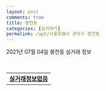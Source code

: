 ```yaml
---
layout: post
comments: true
title: 봉천동
categories: [실거래가]
permalink: /apt/서울특별시 관악구 봉천동
---
```


2021년 07월 04일 봉천동 실거래 정보

<script type="text/javascript">
  google.charts.load('current', {'packages':['corechart']});
  google.charts.setOnLoadCallback(drawChart);

  function drawChart() {
    var data = google.visualization.arrayToDataTable([['거래일', '매매', '전월세', '전매'], ['20-07', 142, 348, 1], ['20-08', 55, 237, 1], ['20-09', 75, 262, 3], ['20-10', 63, 206, 0], ['20-11', 106, 255, 1], ['20-12', 136, 248, 2], ['21-01', 104, 291, 0], ['21-02', 83, 224, 1], ['21-03', 70, 257, 1], ['21-04', 53, 169, 0], ['21-05', 96, 203, 0], ['21-06', 17, 150, 0]]);

    var options = {
      title: '최근 유형별 거래량 추이',
      legend: { position: 'bottom' }
    };

    var chart = new google.visualization.LineChart(document.getElementById('columnchart_material'));
    chart.draw(data, (options));
  }
</script>

<div id="columnchart_material" style="width: 95%; margin-left: -35px; display: block"></div>
<br>
<table>
  <tr>
    <td colspan="4" style="font-weight: bold;"><a href="https://search.naver.com/search.naver?query=봉천동 실거래정보없음">실거래정보없음</a></td>
  </tr>
    
</table>
    